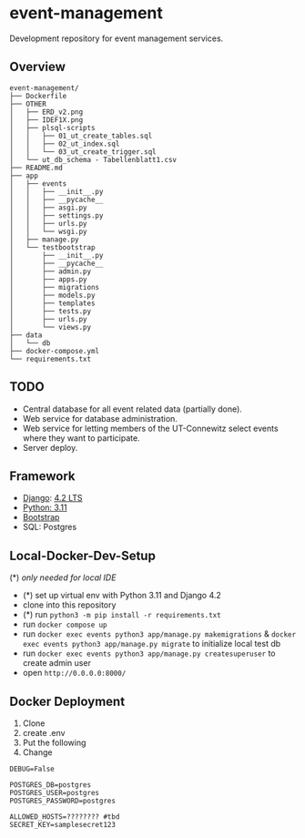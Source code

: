 # event-management

Development repository for event management services.

## Overview
```
event-management/
├── Dockerfile
├── OTHER
│   ├── ERD_v2.png
│   ├── IDEF1X.png
│   ├── plsql-scripts
│   │   ├── 01_ut_create_tables.sql
│   │   ├── 02_ut_index.sql
│   │   └── 03_ut_create_trigger.sql
│   └── ut_db_schema - Tabellenblatt1.csv
├── README.md
├── app
│   ├── events
│   │   ├── __init__.py
│   │   ├── __pycache__
│   │   ├── asgi.py
│   │   ├── settings.py
│   │   ├── urls.py
│   │   └── wsgi.py
│   ├── manage.py
│   └── testbootstrap
│       ├── __init__.py
│       ├── __pycache__
│       ├── admin.py
│       ├── apps.py
│       ├── migrations
│       ├── models.py
│       ├── templates
│       ├── tests.py
│       ├── urls.py
│       └── views.py
├── data
│   └── db
├── docker-compose.yml
└── requirements.txt
```

## TODO

- Central database for all event related data (partially done).
- Web service for database administration.
- Web service for letting members of the UT-Connewitz select events where they want to participate.
- Server deploy.


## Framework

- [Django](https://docs.djangoproject.com): [4.2 LTS](https://www.djangoproject.com/download/)
- [Python: 3.11](https://docs.djangoproject.com/en/4.2/faq/install/#faq-python-version-support)
- [Bootstrap](https://pypi.org/project/django-bootstrap-v5/)
- SQL: Postgres


## Local-Docker-Dev-Setup
(*) *only needed for local IDE*

- (*) set up virtual env with Python 3.11 and Django 4.2
- clone into this repository
- (*) run `python3 -m pip install -r requirements.txt`
- run `docker compose up`
- run `docker exec events python3 app/manage.py makemigrations` & `docker exec events python3 app/manage.py migrate` to initialize local test db
- run `docker exec events python3 app/manage.py createsuperuser` to create admin user
- open `http://0.0.0.0:8000/`

## Docker Deployment

1. Clone
2. create .env
3. Put the following
4. Change
```dotenv
DEBUG=False

POSTGRES_DB=postgres
POSTGRES_USER=postgres
POSTGRES_PASSWORD=postgres

ALLOWED_HOSTS=???????? #tbd
SECRET_KEY=samplesecret123
```
